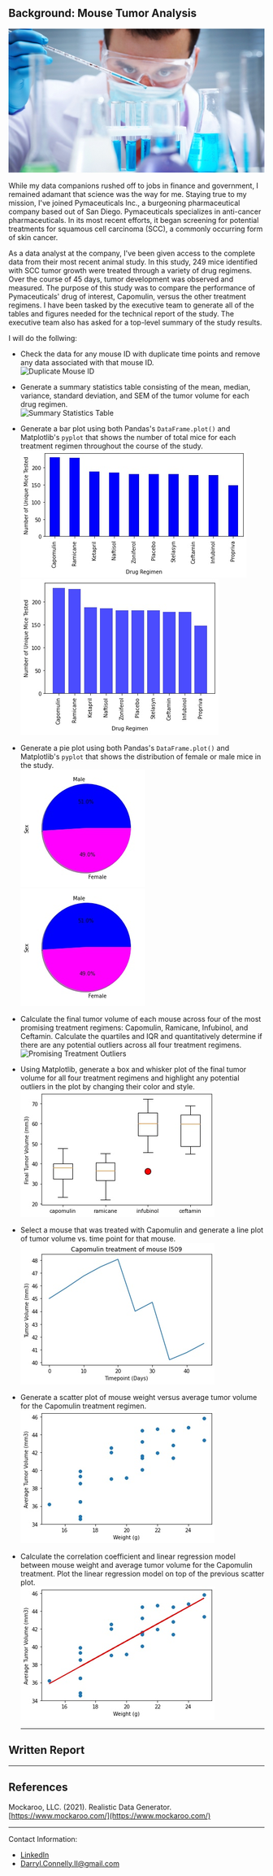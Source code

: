 ## Background: Mouse Tumor Analysis

  ![Laboratory](Images/Laboratory.jpg)

While my data companions rushed off to jobs in finance and government, I remained adamant that science was the way for me. Staying true to my mission, I've joined Pymaceuticals Inc., a burgeoning pharmaceutical company based out of San Diego. Pymaceuticals specializes in anti-cancer pharmaceuticals. In its most recent efforts, it began screening for potential treatments for squamous cell carcinoma (SCC), a commonly occurring form of skin cancer.

As a data analyst at the company, I've been given access to the complete data from their most recent animal study. In this study, 249 mice identified with SCC tumor growth were treated through a variety of drug regimens. Over the course of 45 days, tumor development was observed and measured. The purpose of this study was to compare the performance of Pymaceuticals' drug of interest, Capomulin, versus the other treatment regimens. I have been tasked by the executive team to generate all of the tables and figures needed for the technical report of the study. The executive team also has asked for a top-level summary of the study results.

I will do the follwing:

* Check the data for any mouse ID with duplicate time points and remove any data associated with that mouse ID.<br>
  ![Duplicate Mouse ID](Images/dropped_duplicate_mouse.jpg)

* Generate a summary statistics table consisting of the mean, median, variance, standard deviation, and SEM of the tumor volume for each drug regimen.<br>
  ![Summary Statistics Table](Images/summary_statistics_table.jpg)

* Generate a bar plot using both Pandas's `DataFrame.plot()` and Matplotlib's `pyplot` that shows  the number of total mice for each treatment regimen throughout the course of the study.<br>
  ![Pandas Treatment Regimen](Images/pandas_drug_regimen_bar.jpg)<br>
  ![Pyplot Treatment Regimen](Images/pyplot_drug_regimen_bar.jpg)

* Generate a pie plot using both Pandas's `DataFrame.plot()` and Matplotlib's `pyplot` that shows the distribution of female or male mice in the study.<br>
  ![Pandas Gender Distribution](Images/pandas_mouse_sex_pie.jpg)<br>
  ![Pyplot Gender Distribution](Images/pyplot_mouse_sex_pie.jpg)

* Calculate the final tumor volume of each mouse across four of the most promising treatment regimens: Capomulin, Ramicane, Infubinol, and Ceftamin. Calculate the quartiles and IQR and quantitatively determine if there are any potential outliers across all four treatment regimens.<br>
  ![Promising Treatment Outliers](Images/promising_treatment_regimen_outliers.jpg)

* Using Matplotlib, generate a box and whisker plot of the final tumor volume for all four treatment regimens and highlight any potential outliers in the plot by changing their color and style.<br>
  ![Final Tumor Volume](Images/final_tumor_volume_box.jpg)

* Select a mouse that was treated with Capomulin and generate a line plot of tumor volume vs. time point for that mouse.<br>
  ![Capomulin Treatment Line Plot](Images/tumor_volume_time_point_line.jpg)

* Generate a scatter plot of mouse weight versus average tumor volume for the Capomulin treatment regimen.<br>
  ![Capomulin Treatment Scatter Plot](Images/avg_tumor_vol_mouse_weight_scatter.jpg)

* Calculate the correlation coefficient and linear regression model between mouse weight and average tumor volume for the Capomulin treatment. Plot the linear regression model on top of the previous scatter plot.<br>
  ![Capomulin Treatment Linear Regression](Images/avg_tumor_vol_mouse_weight_regression.jpg)

  - - -

## Written Report

  - - - 

## References

Mockaroo, LLC. (2021). Realistic Data Generator. [https://www.mockaroo.com/](https://www.mockaroo.com/)

- - -

Contact Information:
* [LinkedIn](https://www.linkedin.com/in/connelito)
* Darryl.Connelly.II@gmail.com